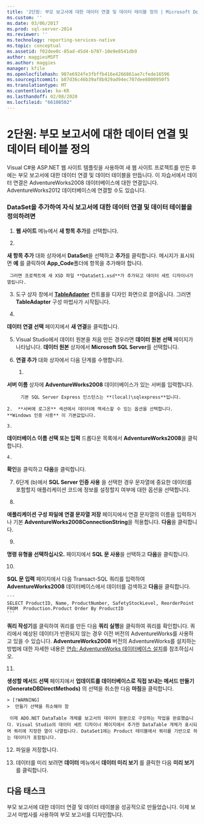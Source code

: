 ```yaml
---
title: '2단원: 부모 보고서에 대한 데이터 연결 및 데이터 테이블 정의 | Microsoft Docs'
ms.custom: ''
ms.date: 03/06/2017
ms.prod: sql-server-2014
ms.reviewer: ''
ms.technology: reporting-services-native
ms.topic: conceptual
ms.assetid: f02dee0c-85ad-45d4-b707-10e9e8541db9
author: maggiesMSFT
ms.author: maggies
manager: kfile
ms.openlocfilehash: 987e6924fe3fbffb416e4266861ae7cfede16596
ms.sourcegitcommit: b87d36c46b39af8b929ad94ec707dee8800950f5
ms.translationtype: MT
ms.contentlocale: ko-KR
ms.lasthandoff: 02/08/2020
ms.locfileid: "66108502"
---
```

# <a name="lesson-2-define-a-data-connection-and-data-table-for-parent-report"></a>2단원: 부모 보고서에 대한 데이터 연결 및 데이터 테이블 정의
  Visual C#용 ASP.NET 웹 사이트 템플릿을 사용하여 새 웹 사이트 프로젝트를 만든 후에는 부모 보고서에 대한 데이터 연결 및 데이터 테이블을 만듭니다. 이 자습서에서 데이터 연결은 AdventureWorks2008 데이터베이스에 대한 연결입니다. AdventureWorks2012 데이터베이스에 연결할 수도 있습니다.  
  
### <a name="to-define-a-data-connection-and-data-table-by-adding-a-dataset-for-parent-report"></a>DataSet을 추가하여 자식 보고서에 대한 데이터 연결 및 데이터 테이블을 정의하려면  
  
1.  **웹 사이트** 메뉴에서 **새 항목 추가**를 선택합니다.  
  
2.  
  **새 항목 추가** 대화 상자에서 **DataSet**을 선택하고 **추가**를 클릭합니다. 메시지가 표시되면 **예** 를 클릭하여 **App_Code**폴더에 항목을 추가해야 합니다.  
  
     그러면 프로젝트에 새 XSD 파일 **DataSet1.xsd**가 추가되고 데이터 세트 디자이너가 열립니다.  
  
3.  도구 상자 창에서 **[TableAdapter](https://msdn.microsoft.com/library/bz9tthwx\(v=vs.100\).aspx)** 컨트롤을 디자인 화면으로 끌어옵니다. 그러면 **TableAdapter** 구성 마법사가 시작됩니다.  
  
4.  
  **데이터 연결 선택** 페이지에서 **새 연결**을 클릭합니다.  
  
5.  Visual Studio에서 데이터 원본을 처음 만든 경우라면 **데이터 원본 선택** 페이지가 나타납니다. **데이터 원본** 상자에서 **Microsoft SQL Server**를 선택합니다.  
  
6.  **연결 추가** 대화 상자에서 다음 단계를 수행합니다.  
  
    1.  
  **서버 이름** 상자에 **AdventureWorks2008** 데이터베이스가 있는 서버를 입력합니다.  
  
         기본 SQL Server Express 인스턴스는 **(local)\sqlexpress**입니다.  
  
    2.  **서버에 로그온** 섹션에서 데이터에 액세스할 수 있는 옵션을 선택합니다. **Windows 인증 사용** 이 기본값입니다.  
  
    3.  
  **데이터베이스 이름 선택 또는 입력** 드롭다운 목록에서 **AdventureWorks2008**을 클릭합니다.  
  
    4.  
  **확인**을 클릭하고 **다음**을 클릭합니다.  
  
7.  6단계 (b)에서 **SQL Server 인증 사용** 을 선택한 경우 문자열에 중요한 데이터를 포함할지 애플리케이션 코드에 정보를 설정할지 여부에 대한 옵션을 선택합니다.  
  
8.  
  **애플리케이션 구성 파일에 연결 문자열 저장** 페이지에서 연결 문자열의 이름을 입력하거나 기본 **AdventureWorks2008ConnectionString**을 적용합니다. **다음**을 클릭합니다.  
  
9. 
  **명령 유형을 선택하십시오.** 페이지에서 **SQL 문 사용**을 선택하고 **다음**을 클릭합니다.  
  
10. 
  **SQL 문 입력** 페이지에서 다음 Transact-SQL 쿼리를 입력하여 **AdventureWorks2008** 데이터베이스에서 데이터를 검색하고 **다음**을 클릭합니다.  
  
    ```  
    SELECT ProductID, Name, ProductNumber, SafetyStockLevel, ReorderPoint FROM  Production.Product Order By ProductID  
    ```  
  
     
  **쿼리 작성기**를 클릭하여 쿼리를 만든 다음 **쿼리 실행**을 클릭하여 쿼리를 확인합니다. 쿼리에서 예상된 데이터가 반환되지 않는 경우 이전 버전의 AdventureWorks를 사용하고 있을 수 있습니다. 
  **AdventureWorks2008** 버전의 AdventureWorks를 설치하는 방법에 대한 자세한 내용은 [연습: AdventureWorks 데이터베이스 설치](https://msdn.microsoft.com/library/aa992075\(v=vs.100\).aspx)를 참조하십시오.  
  
11. 
  **생성할 메서드 선택** 페이지에서 **업데이트를 데이터베이스로 직접 보내는 메서드 만들기(GenerateDBDirectMethods)** 의 선택을 취소한 다음 **마침**을 클릭합니다.  
  
    > [!WARNING]  
    >  만들기 선택을 취소해야 함  
  
     이제 ADO.NET DataTable 개체를 보고서의 데이터 원본으로 구성하는 작업을 완료했습니다. Visual Studio의 데이터 세트 디자이너 페이지에서 추가한 DataTable 개체가 표시되며 쿼리에 지정한 열이 나열됩니다. DataSet1에는 Product 테이블에서 쿼리를 기반으로 하는 데이터가 포함됩니다.  
  
12. 파일을 저장합니다.  
  
13. 데이터를 미리 보려면 **데이터** 메뉴에서 **데이터 미리 보기** 를 클릭한 다음 **미리 보기**를 클릭합니다.  
  
## <a name="next-task"></a>다음 태스크  
 부모 보고서에 대한 데이터 연결 및 데이터 테이블을 성공적으로 만들었습니다. 이제 보고서 마법사를 사용하여 부모 보고서를 디자인합니다.  
  
  
